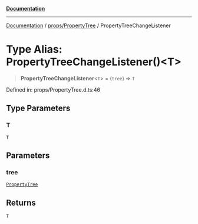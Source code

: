 [**Documentation**](../../../index.md)

***

[Documentation](../../../index.md) / [props/PropertyTree](../index.md) / PropertyTreeChangeListener

# Type Alias: PropertyTreeChangeListener()\<T\>

> **PropertyTreeChangeListener**\<`T`\> = (`tree`) => `T`

Defined in: props/PropertyTree.d.ts:46

## Type Parameters

### T

`T`

## Parameters

### tree

[`PropertyTree`](../classes/PropertyTree.md)

## Returns

`T`
